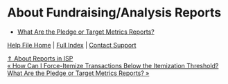  About Fundraising/Analysis Reports
==========

* [What Are the Pledge or Target Metrics Reports?](https://ispolitical.com/What-is-the-Metrics-Report)

[Help File Home](/help/) | [Full Index](/Help-File-Directory/) | [Contact Support](mailto:support@ISPolitical.com)

[⇑ About Reports in ISP](/About-Reports-in-ISP)  
[« How Can I Force-Itemize Transactions Below the Itemization Threshold?](/How-Can-I-Force-Itemize-Transactions-Below-the-Itemization-Threshold)  
[What Are the Pledge or Target Metrics Reports? »](/What-is-the-Metrics-Report)